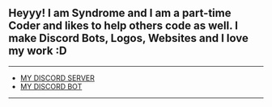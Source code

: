  ## Heyyy! I am Syndrome and I am a part-time Coder and likes to help others code as well. I make Discord Bots, Logos, Websites and I love my work :D
 ---

 - [MY DISCORD SERVER](https://discord.gg/GFsra3Q)
 - [MY DISCORD BOT](https://top.gg/bot/724143399573127178)
 ---

